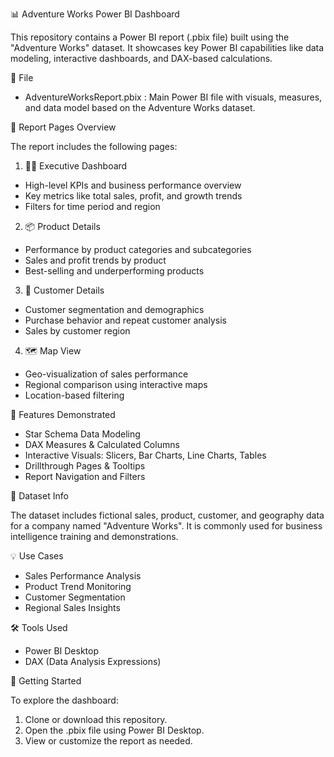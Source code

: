 📊 Adventure Works Power BI Dashboard

This repository contains a Power BI report (.pbix file) built using the "Adventure Works" dataset. It showcases key Power BI capabilities like data modeling, interactive dashboards, and DAX-based calculations.

📁 File

- AdventureWorksReport.pbix : Main Power BI file with visuals, measures, and data model based on the Adventure Works dataset.

📄 Report Pages Overview

The report includes the following pages:

1. 🧑‍💼 Executive Dashboard
- High-level KPIs and business performance overview
- Key metrics like total sales, profit, and growth trends
- Filters for time period and region

2. 📦 Product Details
- Performance by product categories and subcategories
- Sales and profit trends by product
- Best-selling and underperforming products

3. 🧍 Customer Details
- Customer segmentation and demographics
- Purchase behavior and repeat customer analysis
- Sales by customer region

4. 🗺️ Map View
- Geo-visualization of sales performance
- Regional comparison using interactive maps
- Location-based filtering

📌 Features Demonstrated

- Star Schema Data Modeling
- DAX Measures & Calculated Columns
- Interactive Visuals: Slicers, Bar Charts, Line Charts, Tables
- Drillthrough Pages & Tooltips
- Report Navigation and Filters

🧾 Dataset Info

The dataset includes fictional sales, product, customer, and geography data for a company named "Adventure Works". It is commonly used for business intelligence training and demonstrations.

💡 Use Cases

- Sales Performance Analysis
- Product Trend Monitoring
- Customer Segmentation
- Regional Sales Insights

 🛠️ Tools Used

- Power BI Desktop
- DAX (Data Analysis Expressions)

🚀 Getting Started

To explore the dashboard:

1. Clone or download this repository.
2. Open the .pbix file using Power BI Desktop.
3. View or customize the report as needed.


